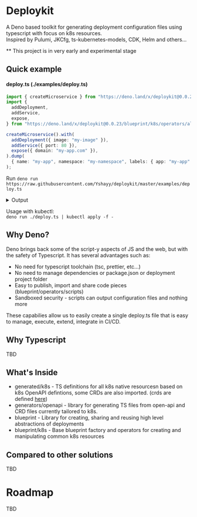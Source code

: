# Deploykit

A Deno based toolkit for generating deployment configuration files using
typescript with focus on k8s resources.\
Inspired by Pulumi, JKCfg, ts-kubernetes-models, CDK, Helm and others...

** This project is in very early and experimental stage

## Quick example

#### deploy.ts (./examples/deploy.ts)

```typescript
import { createMicroservice } from "https://deno.land/x/deploykit@0.0.23/blueprint/k8s/app.ts";
import {
  addDeployment,
  addService,
  expose,
} from "https://deno.land/x/deploykit@0.0.23/blueprint/k8s/operators/all.ts";

createMicroservice().with(
  addDeployment({ image: "my-image" }),
  addService({ port: 80 }),
  expose({ domain: "my-app.com" }),
).dump(
  { name: "my-app", namespace: "my-namespace", labels: { app: "my-app" } },
);
```

Run
`deno run https://raw.githubusercontent.com/Yshayy/deploykit/master/examples/deploy.ts`

<details><summary>Output</summary>

```yaml
apiVersion: extensions/v1beta1
kind: Ingress
spec:
  rules:
    - host: my-app.com
      http:
        paths:
          - backend:
              serviceName: my-app
              servicePort: 80
metadata:
  name: my-app
  namespace: my-namespace
  labels:
    app: my-app
---
apiVersion: v1
kind: Service
spec:
  ports:
    - port: 80
      targetPort: 80
metadata:
  name: my-app
  namespace: my-namespace
  labels:
    app: my-app
---
apiVersion: apps/v1
kind: Deployment
spec:
  selector:
    matchLabels:
      app: my-app
  template:
    metadata:
      labels:
        app: my-app
    spec:
      containers:
        - name: app
          image: my-image
metadata:
  name: my-app
  namespace: my-namespace
  labels:
    app: my-app
```

</details>

Usage with kubectl:\
`deno run ./deploy.ts | kubectl apply -f -`

## Why Deno?

Deno brings back some of the script-y aspects of JS and the web, but with the
safety of Typescript. It has several advantages such as:

- No need for typescript toolchain (tsc, prettier, etc...)
- No need to manage dependencies or package.json or deployment project folder
- Easy to publish, import and share code pieces (blueprint/operators/scripts)
- Sandboxed security - scripts can output configuration files and nothing more

These capabilies allow us to easily create a single deploy.ts file that is easy
to manage, execute, extend, integrate in CI/CD.

## Why Typescript

TBD

## What's Inside

- generated/k8s - TS definitions for all k8s native resourcesn based on k8s
  OpenAPI defintions, some CRDs are also imported. (crds are defined
  [here](https://github.com/Yshayy/deploykit/blob/master/generated/k8s/sources.json))
- generators/openapi - library for generating TS files from open-api and CRD
  files currently tailored to k8s.
- blueprint - Library for creating, sharing and reusing high level abstractions
  of deployments
- blueprint/k8s - Base blueprint factory and operators for creating and
  manipulating common k8s resources

## Compared to other solutions

TBD

# Roadmap

TBD
